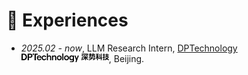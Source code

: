 # 💼 Experiences

- *2025.02 - now*, LLM Research Intern, <a href='https://www.dp.tech/'>DPTechnology <img src='./images/title/DPTechnology.png' alt="DPTechnology" style="height: 1em;"></a>, Beijing.
